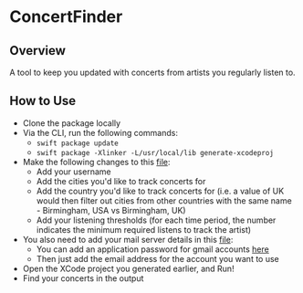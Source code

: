 # ConcertFinder

## Overview

A tool to keep you updated with concerts from artists you regularly listen to.

## How to Use
 * Clone the package locally
 * Via the CLI, run the following commands:
   * `swift package update`
   * `swift package -Xlinker -L/usr/local/lib generate-xcodeproj`
 * Make the following changes to this [file](https://github.com/RyanMKrol/ConcertFinder/blob/master/Sources/ConcertFinderLib/Config.json):
   * Add your username
   * Add the cities you'd like to track concerts for
   * Add the country you'd like to track concerts for (i.e. a value of UK would then filter out cities from other countries with the same name -  Birmingham, USA vs Birmingham, UK)
   * Add your listening thresholds (for each time period, the number indicates the minimum required listens to track the artist)
 * You also need to add your mail server details in this [file](https://github.com/RyanMKrol/ConcertFinder/blob/master/Sources/ConcertFinderLib/EmailConfig.json):
   * You can add an application password for gmail accounts [here](https://myaccount.google.com/apppasswords)
   * Then just add the email address for the account you want to use
 * Open the XCode project you generated earlier, and Run!
 * Find your concerts in the output
